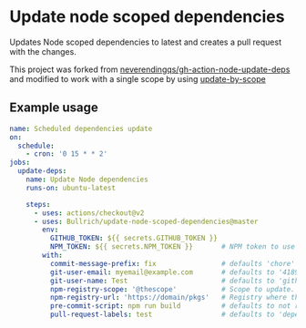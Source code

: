 # Update node scoped dependencies

Updates Node scoped dependencies to latest and creates a pull request with the changes.

This project was forked from [neverendingqs/gh-action-node-update-deps](https://github.com/neverendingqs/gh-action-node-update-deps) 
and modified to work with a single scope by using [update-by-scope](https://www.npmjs.com/package/update-by-scope)

## Example usage

```yaml
name: Scheduled dependencies update
on:
  schedule:
    - cron: '0 15 * * 2'
jobs:
  update-deps:
    name: Update Node dependencies
    runs-on: ubuntu-latest

    steps:
      - uses: actions/checkout@v2
      - uses: Bullrich/update-node-scoped-dependencies@master
        env:
          GITHUB_TOKEN: ${{ secrets.GITHUB_TOKEN }}
          NPM_TOKEN: ${{ secrets.NPM_TOKEN }}       # NPM token to use when `npm-registry-*` configs are set
        with:
          commit-message-prefix: fix                # defaults 'chore'
          git-user-email: myemail@example.com       # defaults to '41898282+github-actions[bot]@users.noreply.github.com'
          git-user-name: Test                       # defaults to 'github-actions[bot]'
          npm-registry-scope: '@thescope'           # Scope to update. Required
          npm-registry-url: 'https://domain/pkgs'   # Registry where the scope can be available. Optional.
          pre-commit-script: npm run build          # defaults to not running anything
          pull-request-labels: test                 # defaults to 'dependencies'
```

